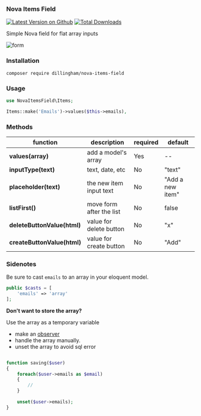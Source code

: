 ### Nova Items Field

[![Latest Version on Github](https://img.shields.io/github/release/dillingham/nova-items-field.svg?style=flat-square)](https://packagist.org/packages/dillingham/nova-items-field)
[![Total Downloads](https://img.shields.io/packagist/dt/dillingham/nova-items-field.svg?style=flat-square)](https://packagist.org/packages/dillingham/nova-items-field)


Simple Nova field for flat array inputs


![form](https://user-images.githubusercontent.com/29180903/50990350-cf518700-14df-11e9-8be0-bc7f5100b6f4.png)

### Installation
```
composer require dillingham/nova-items-field
```

### Usage

```php
use NovaItemsField\Items;
```
```php
Items::make('Emails')->values($this->emails),
```

### Methods 

| function | description | required | default |
| - | - | - | - |
| **values(array)** | add a model's array | Yes | -- |
| **inputType(text)** | text, date, etc | No | "text" |
| **placeholder(text)** | the new item input text | No | "Add a new item" |
| **listFirst()**| move form after the list  | No | false |
| **deleteButtonValue(html)** | value for delete button | No | "x" |
| **createButtonValue(html)** | value for create button | No | "Add" |

### Sidenotes


Be sure to cast `emails` to an array in your eloquent model.

```php
public $casts = [
    'emails' => 'array'
];
```

**Don't want to store the array?**

Use the array as a temporary variable

- make an [observer](https://nova.laravel.com/docs/1.0/resources/#resource-events)
- handle the array manually.
- unset the array to avoid sql error

```php

function saving($user)
{
    foreach($user->emails as $email)
    {
        //
    }
    
    unset($user->emails);
}
